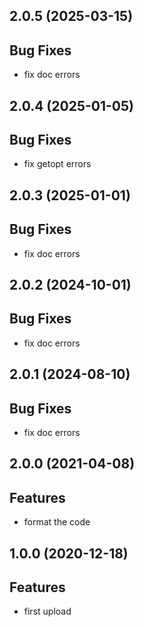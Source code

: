 ## 2.0.5 (2025-03-15)

## Bug Fixes

- fix doc errors

## 2.0.4 (2025-01-05)

## Bug Fixes

- fix getopt errors

## 2.0.3 (2025-01-01)

## Bug Fixes

- fix doc errors

## 2.0.2 (2024-10-01)

## Bug Fixes

- fix doc errors

## 2.0.1 (2024-08-10)

## Bug Fixes

- fix doc errors

## 2.0.0 (2021-04-08)

## Features

- format the code

## 1.0.0 (2020-12-18)

## Features

- first upload
